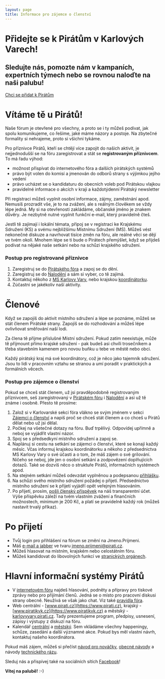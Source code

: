 ```yaml
---
layout: page
title: Informace pro zájemce o členství
---
```


<div class="pce-hero pce-hero--entry">
    <div class="pce-hero__content">
        <h1 class="t-h1-super">Přidejte se k Pirátům v Karlových Varech!</h1>
        <h2 class="t-h4-alt">Sledujte nás, pomozte nám v kampaních, expertních týmech nebo se rovnou naloďte na naši palubu!</h2>
        <a href="https://nalodeni.pirati.cz" class="button large u-1margin--top" target="_blank" rel="noopener">Chci se přidat k Pirátům</a>
    </div>
</div>

# Vítáme tě u Pirátů!

Naše fórum je otevřené pro všechny, a proto se i ty můžeš podívat, jak spolu komunikujeme, co řešíme, jaké máme názory a postoje. Na zbytečné formality si nehrajeme, proto si všichni tykáme.

Pro příznivce Pirátů, kteří se chtějí více zapojit do našich aktivit, je nejjednodušší se na fóru zaregistrovat a stát se **registrovaným příznivcem**. To má řadu výhod:

* možnost přispívat do internetového fóra a dalších pirátských systémů
* právo být volen do komisí a jmenován do odborů strany s výjimkou jejího vedení
* právo ucházet se o kandidaturu do obecních voleb pod Pirátskou vlajkou
* pravidelné informace o akcích v kraji a každotýdenní Pirátský newsletter

Při registraci můžeš vyplnit osobní informace, zájmy, zaměstnání apod. Nemusíš prozradit vše, je to na zvážení, ale s reálným člověkem se vždy lépe jedná. My si na otevřenosti zakládáme, občanské jméno je znakem důvěry. Je nezbytně nutné vyplnit funkční e-mail, který pravidelně čteš.

Jestli tě zajímají i lokální témata, připoj se v registraci ke Krajskému Sdružení (KS) a svému nejbližšímu Místnímu Sdružení (MS). Můžeš vést nekonečné diskuze a navrhovat tisíce změn na fóru, ale reálné věci se dějí ve tvém okolí. Mnohem lépe se ti bude o Pirátech přemýšlet, když se přijdeš podívat na nějaké naše setkání nebo na schůzi krajského sdružení.

### Postup pro registrované příznivce

1. Zaregistruj se do [Pirátského fóra](https://forum.pirati.cz) a zapoj se do dění.
2. Zaregistruj se do [Nalodění](https://nalodeni.pirati.cz) a sám si vyber, co tě zajímá.
3. Kontaktuj někoho z [MS Karlovy Vary](/kontakt/), nebo krajskou [koordinátorku](https://www.pirati.cz/pripoj-se/karlovarsko/).
4. Zúčastni se jakékoliv naší aktivity.


# Členové

Když se zapojíš do aktivit místního sdružení a lépe se poznáme, můžeš se stát členem Pirátské strany. Zapojíš se do rozhodování a můžeš lépe ovlivňovat směřování naší lodi.

Za člena tě přijme příslušné Místní sdružení. Pokud zatím neexistuje, může tě přijmount přímo krajské sdružení - pak budeš asi chvíli trosečníkem a třeba stavebním kamenem pro novou buňku u tebe ve městě nebo obci.

Každý pirátský kraj má své koordinátory, což je něco jako tajemník sdružení. Jsou to lidi v pracovním vztahu se stranou a umí poradit v praktických a formálních věcech.

### Postup pro zájemce o členství

Pokud se chceš stát členem, už jsi pravděpodobně registrovaným příznivcem, seš zaregistrovaný v [Pirátském fóru](https://forum.pirati.cz) i [Nalodění](https://nalodeni.pirati.cz) a asi už tě známe i osobně. Přesto tě prosíme:

1. Založ si v Karlovarské sekci fóra vlákno se svým jménem v sekci [Zájemci o členství](https://forum.pirati.cz/viewforum.php?f=778) a napiš proč se chceš stát členem a co chceš u Pirátů dělat nebo už jsi dělal.
2. Počkej na všetečné dotazy na fóru. Buď trpělivý. Odpovídej upřímně a neboj se vyjádřit vlastní názor.
3. Spoj se s předsedkyní místního sdružení a zapoj se.
4. Naplánuj si cestu na setkání se zájemci o členství, které se konají každý měsíc. Včas informuj krajskou koordinátorku a někoho z předsednictva MS Karlovy Vary o své účasti a o tom, že máš zájem o své grilování. Ničeho se neboj, jde jen o osobní setkání a zodpovězení doplňujících dotazů. Také se dozvíš něco o struktuře Pirátů, informačních systémech apod.
5. Na stejném setkání můžeš odevzdat vyplněnou a podepsanou [přihlášku](https://wiki.pirati.cz/ao/sablony/start).
6. Na schůzi svého místního sdružení požádej o přijetí. Předsednictvo místního sdružení se k přijetí vyjádří opět veřejným hlasováním.
7. Po přijetí, prosím, [pošli členský příspěvek](https://www.pirati.cz/fo/navody/prispevek) na náš transparentní účet. Výše příspěvku záleží na tvém vlastním zvážení a finančních možnostech, minimum je 200 Kč, a platí se pravidelně každý rok (můžeš nastavit trvalý příkaz).

# Po přijetí

* Tvůj login pro přihlášení na fórum se změní na Jmeno.Prijmeni.
* Máš [e-mail a jabber](https://www.pirati.cz/to/navody/email) ve tvaru jmeno.prijmeni@pirati.cz.
* Můžeš hlasovat na místním, krajském nebo celostátním fóru.
* Můžeš kandidovat do libovolných funkcí ve [stranických orgánech](https://www.pirati.cz/rules/organizace).

# Hlavní informační systémy Pirátů

* V [internetovém fóru](https://forum.pirati.cz) najdeš hlasování, podněty a přípravy pro tiskové zprávy nebo pro přijímání členů. Jedná se o místo pro pracovní diskusi strany obecně. Neužívá se však jako chat. Viz také [pravidla fóra](https://www.pirati.cz/ao/pravidla/forum).
* Web centrální - [www.pirati.cz](https://www.pirati.cz), krajský - [www.piratikvk.cz](https://www.piratikvk.cz) a městský - [karlovyvary.pirati.cz](https://karlovyvary.pirati.cz). Tady prezentujeme program, předpisy, usnesení, zápisy i výstupy z diskuzí na fóru.
* Kalendář [centrální](https://kalendar.pirati.cz) a [městský](https://calendar.google.com/calendar/embed?showTitle=0&showNav=0&showDate=0&showPrint=0&showTabs=0&showCalendars=0&showTz=0&mode=AGENDA&height=500&wkst=2&hl=cs&bgcolor=%23FFFFFF&src=pirati.vary%40gmail.com&ctz=Europe%2FPrague&color=%232952A3). Sem vkládáme všechny happeningy, schůze, zasedání a další významné akce. Pokud bys měl vlastní návrh, kontaktuj našeho koordinátora.

Pokud máš zájem, můžeš si přečíst [návod pro nováčky](https://www.pirati.cz/po/vzdelavani/uvod_do_piratu), [obecné návody](https://www.pirati.cz/po/vzdelavani#vzdelavani_clenu) a návody [technického rázu](https://www.pirati.cz/to/navody/start).

Sleduj nás a přispívej také na sociálních sítích [Facebook](https://www.facebook.com/PiratiKV/)!

**Vítej na palubě!** :-)
